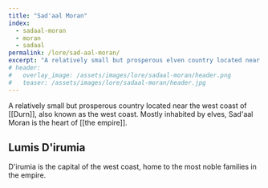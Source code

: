 ```yaml
---
title: "Sad'aal Moran"
index:
  - sadaal-moran
  - moran
  - sadaal
permalink: /lore/sad-aal-moran/
excerpt: "A relatively small but prosperous elven country located near the west coast of Durn."
# header:
#   overlay_image: /assets/images/lore/sadaal-moran/header.png
#   teaser: /assets/images/lore/sadaal-moran/header.jpg
---
```


A relatively small but prosperous country located near the west coast of [[Durn]], also known as the west coast. Mostly inhabited by elves, Sad'aal Moran is the heart of [[the empire]].

## Lumis D'irumia
D'irumia is the capital of the west coast, home to the most noble families in the empire.
